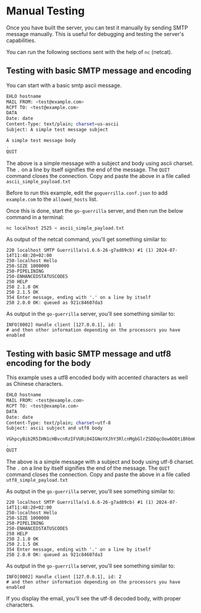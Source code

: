

Manual Testing
============================================

Once you have built the server, you can test it manually by sending SMTP message manually. This is useful for debugging and testing the server's capabilities.

You can run the following sections sent with the help of `nc` (netcat).

## Testing with basic SMTP message and encoding

You can start with a basic smtp ascii message.

```bash
EHLO hostname
MAIL FROM: <test@example.com>
RCPT TO: <test@example.com>
DATA
Date: date
Content-Type: text/plain; charset=us-ascii
Subject: A simple test message subject

A simple test message body
.
QUIT
```

The above is a simple message with a subject and body using ascii charset. The `.` on a line by itself signifies the end of the message. The `QUIT` command closes the connection. Copy and paste the above in a file called `ascii_simple_payload.txt`

Before to run this example, edit the `goguerrilla.conf.json` to add `example.com` to the `allowed_hosts` list.

Once this is done, start the `go-guerrilla` server, and then run the below command in a terminal:

```bash
nc localhost 2525 < ascii_simple_payload.txt
```

As output of the netcat command, you'll get something similar to:

```
220 localhost SMTP Guerrilla(v1.6.6-26-g7ad89cb) #1 (1) 2024-07-14T11:48:20+02:00
250-localhost Hello
250-SIZE 1000000
250-PIPELINING
250-ENHANCEDSTATUSCODES
250 HELP
250 2.1.0 OK
250 2.1.5 OK
354 Enter message, ending with '.' on a line by itself
250 2.0.0 OK: queued as 921c84607da3
```

As output in the `go-guerrilla` server, you'll see something similar to:

```
INFO[0002] Handle client [127.0.0.1], id: 1
# and then other information depending on the processors you have enabled
```

## Testing with basic SMTP message and utf8 encoding for the body

This example uses a utf8 encoded body with accented characters as well as Chinese characters.

```bash
EHLO hostname
MAIL FROM: <test@example.com>
RCPT TO: <test@example.com>
DATA
Date: date
Content-Type: text/plain; charset=utf-8
Subject: ascii subject and utf8 body

VGhpcyBib2R5IHN1cHBvcnRzIFVURi04IGNoYXJhY3RlcnMgbGlrZSDDqcOow6DDtiBhbmQgY2hpbmVzZSBjaGFyYWN0ZXJzIGxpa2Ug5L2g5aW9
.
QUIT
```

The above is a simple message with a subject and body using utf-8 charset. The `.` on a line by itself signifies the end of the message. The `QUIT` command closes the connection. Copy and paste the above in a file called `utf8_simple_payload.txt`

As output in the `go-guerrilla` server, you'll see something similar to:

```
220 localhost SMTP Guerrilla(v1.6.6-26-g7ad89cb) #1 (1) 2024-07-14T11:48:20+02:00
250-localhost Hello
250-SIZE 1000000
250-PIPELINING
250-ENHANCEDSTATUSCODES
250 HELP
250 2.1.0 OK
250 2.1.5 OK
354 Enter message, ending with '.' on a line by itself
250 2.0.0 OK: queued as 921c84607da3
```

As output in the `go-guerrilla` server, you'll see something similar to:

```
INFO[0002] Handle client [127.0.0.1], id: 2
# and then other information depending on the processors you have enabled
```

If you display the email, you'll see the utf-8 decoded body, with proper characters.
